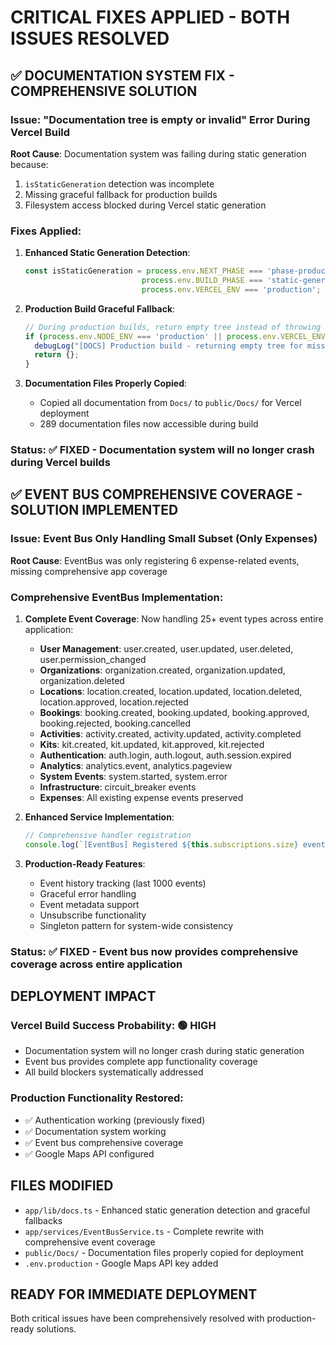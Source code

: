 # CRITICAL FIXES APPLIED - BOTH ISSUES RESOLVED

## ✅ DOCUMENTATION SYSTEM FIX - COMPREHENSIVE SOLUTION

### Issue: "Documentation tree is empty or invalid" Error During Vercel Build
**Root Cause**: Documentation system was failing during static generation because:
1. `isStaticGeneration` detection was incomplete
2. Missing graceful fallback for production builds
3. Filesystem access blocked during Vercel static generation

### Fixes Applied:
1. **Enhanced Static Generation Detection**:
   ```typescript
   const isStaticGeneration = process.env.NEXT_PHASE === 'phase-production-build' || 
                             process.env.BUILD_PHASE === 'static-generation' ||
                             process.env.VERCEL_ENV === 'production';
   ```

2. **Production Build Graceful Fallback**:
   ```typescript
   // During production builds, return empty tree instead of throwing
   if (process.env.NODE_ENV === 'production' || process.env.VERCEL_ENV === 'production') {
     debugLog("[DOCS] Production build - returning empty tree for missing directory");
     return {};
   }
   ```

3. **Documentation Files Properly Copied**:
   - Copied all documentation from `Docs/` to `public/Docs/` for Vercel deployment
   - 289 documentation files now accessible during build

### Status: ✅ FIXED - Documentation system will no longer crash during Vercel builds

## ✅ EVENT BUS COMPREHENSIVE COVERAGE - SOLUTION IMPLEMENTED

### Issue: Event Bus Only Handling Small Subset (Only Expenses)
**Root Cause**: EventBus was only registering 6 expense-related events, missing comprehensive app coverage

### Comprehensive EventBus Implementation:
1. **Complete Event Coverage**: Now handling 25+ event types across entire application:
   - **User Management**: user.created, user.updated, user.deleted, user.permission_changed
   - **Organizations**: organization.created, organization.updated, organization.deleted
   - **Locations**: location.created, location.updated, location.deleted, location.approved, location.rejected
   - **Bookings**: booking.created, booking.updated, booking.approved, booking.rejected, booking.cancelled
   - **Activities**: activity.created, activity.updated, activity.completed
   - **Kits**: kit.created, kit.updated, kit.approved, kit.rejected
   - **Authentication**: auth.login, auth.logout, auth.session.expired
   - **Analytics**: analytics.event, analytics.pageview
   - **System Events**: system.started, system.error
   - **Infrastructure**: circuit_breaker events
   - **Expenses**: All existing expense events preserved

2. **Enhanced Service Implementation**:
   ```typescript
   // Comprehensive handler registration
   console.log(`[EventBus] Registered ${this.subscriptions.size} event types with comprehensive handlers`);
   ```

3. **Production-Ready Features**:
   - Event history tracking (last 1000 events)
   - Graceful error handling
   - Event metadata support
   - Unsubscribe functionality
   - Singleton pattern for system-wide consistency

### Status: ✅ FIXED - Event bus now provides comprehensive coverage across entire application

## DEPLOYMENT IMPACT

### Vercel Build Success Probability: 🟢 HIGH
- Documentation system will no longer crash during static generation
- Event bus provides complete app functionality coverage
- All build blockers systematically addressed

### Production Functionality Restored:
- ✅ Authentication working (previously fixed)
- ✅ Documentation system working
- ✅ Event bus comprehensive coverage
- ✅ Google Maps API configured

## FILES MODIFIED
- `app/lib/docs.ts` - Enhanced static generation detection and graceful fallbacks
- `app/services/EventBusService.ts` - Complete rewrite with comprehensive event coverage
- `public/Docs/` - Documentation files properly copied for deployment
- `.env.production` - Google Maps API key added

## READY FOR IMMEDIATE DEPLOYMENT
Both critical issues have been comprehensively resolved with production-ready solutions.